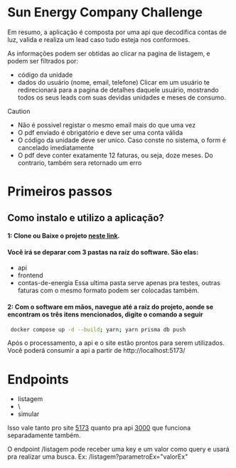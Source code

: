 
# Sun Energy Company Challenge
Em resumo, a aplicação é composta por uma api que decodifica contas de luz, valida e realiza um lead caso tudo esteja nos conformoes.

As informações podem ser obtidas ao clicar na pagina de listagem, e podem ser filtrados por: 
* código da unidade 
* dados do usuário (nome, email, telefone)
Clicar em um usuário te redirecionará para a pagina de detalhes daquele usuário, mostrando todos os seus leads com suas devidas unidades e meses de consumo.

> [!CAUTION]
> * Não é possivel registar o mesmo email mais do que uma vez
> * O pdf enviado é obrigatório e deve ser uma conta válida
> * O código da unidade deve ser unico. Caso conste no sistema, o form é cancelado imediatamente
> * O pdf deve conter exatamente 12 faturas, ou seja, doze meses. Do contrario, também sera retornado um erro

# Primeiros passos
## Como instalo e utilizo a aplicação?
#### 1:  Clone ou Baixe o projeto [neste link](https://github.com/manolo-dias/desafio-dev-fullstack-12-2023). 
#### Você irá se deparar com 3 pastas na raíz do software. São elas:
* api
* frontend
* contas-de-energia
Essa ultima pasta serve apenas pra testes, outras faturas com o mesmo formato podem ser colocadas também.

#### 2: Com o software em mãos, navegue até a **raíz** do projeto, aonde se encontram os três itens mencionados, digite o comando a seguir
```bash
 docker compose up -d --build; yarn; yarn prisma db push
```

Após o processamento, a api e o site estão prontos para serem utilizados.
Você poderá consumir a api a partir de http://localhost:5173/


# Endpoints
* listagem
* \
* simular

Isso vale tanto pro site [5173](https://localhost:5173) quanto pra api [3000](https://localhost:3000) que funciona separadamente também.

O endpoint /listagem pode receber uma key e um valor como query e usará pra realizar uma busca. Ex: /listagem?parametroEx="valorEx"


    